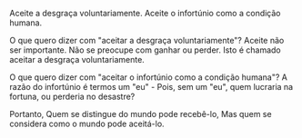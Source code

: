 Aceite a desgraça voluntariamente. 
Aceite o infortúnio como a condição humana.

O que quero dizer com "aceitar a desgraça voluntariamente"?
Aceite não ser importante.
Não se preocupe com ganhar ou perder.
Isto é chamado aceitar a desgraça voluntariamente.

O que quero dizer com "aceitar o infortúnio como a condição humana"?
A razão do infortúnio é termos um "eu" -
Pois, sem um "eu", 
quem lucraria na fortuna, 
ou perderia no desastre?

Portanto,
Quem se distingue do mundo pode recebê-lo,
Mas quem se considera como o mundo pode aceitá-lo.